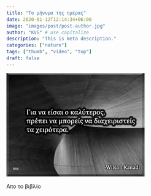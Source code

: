 ```yaml
---
title: "Το μήνυμα της ημέρας"
date: 2020-01-12T12:14:34+06:00
image: "images/post/post-author.jpg"
author: "KVS" # use capitalize
description: "This is meta description."
categories: ["nature"]
tags: ["thumb", "video", "top"]
draft: false
---
```



![An Example image](/images/post/1638346705148.jpeg)


Απο το βιβλίο

